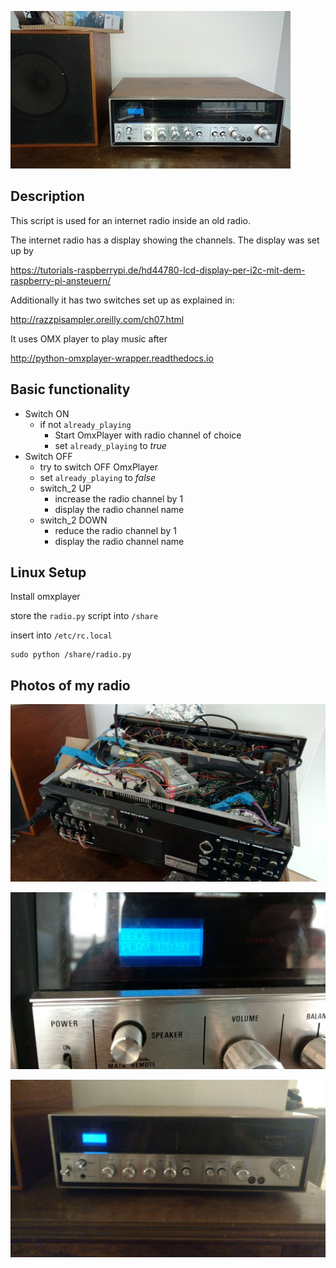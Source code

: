 ![Radio4](https://raw.githubusercontent.com/zappingseb/raspberry_pi_internet_radio/master/images/ima4.jpg)

## Description

This script is used for an internet radio inside an old radio.

The internet radio has a display showing the channels. The display was set up by

https://tutorials-raspberrypi.de/hd44780-lcd-display-per-i2c-mit-dem-raspberry-pi-ansteuern/

Additionally it has two switches set up as explained in:

http://razzpisampler.oreilly.com/ch07.html

It uses OMX player to play music after

http://python-omxplayer-wrapper.readthedocs.io

## Basic functionality

* Switch ON
   * if not `already_playing`
     * Start OmxPlayer with radio channel of choice
     * set `already_playing` to *true*
* Switch OFF
   * try to switch OFF OmxPlayer
   * set `already_playing` to *false*
   + switch_2 UP
     * increase the radio channel by 1
     * display the radio channel name
   * switch_2 DOWN
     * reduce the radio channel by 1
     * display the radio channel name

## Linux Setup

Install omxplayer

store the `radio.py` script into `/share`

insert into `/etc/rc.local`
```
sudo python /share/radio.py
```

## Photos of my radio

![Radio1](https://raw.githubusercontent.com/zappingseb/raspberry_pi_internet_radio/master/images/ima3.jpeg)

![Radio2](https://raw.githubusercontent.com/zappingseb/raspberry_pi_internet_radio/master/images/ima1.jpeg)

![Radio3](https://raw.githubusercontent.com/zappingseb/raspberry_pi_internet_radio/master/images/ima2.jpg)
